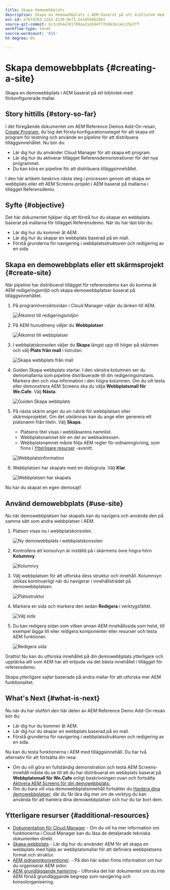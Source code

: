 ```yaml
---
title: Skapa demowebbplats
description: Skapa en demowebbplats i AEM baserat på ett bibliotek med förkonfigurerade mallar.
exl-id: e76fd283-12b2-4139-9e71-2e145b9620b1
source-git-commit: bc3c054e781789aa2a2b94f77b0616caec15e2ff
workflow-type: tm+mt
source-wordcount: '815'
ht-degree: 0%

---
```


# Skapa demowebbplats {#creating-a-site}

Skapa en demowebbplats i AEM baserat på ett bibliotek med förkonfigurerade mallar.

## Story hittills {#story-so-far}

I det föregående dokumentet om AEM Reference Demos Add-On-resan, [Create Program,](create-program.md) du tog det första konfigurationssteget för att skapa ett program för testning och använde en pipeline för att distribuera tilläggsinnehållet. Nu bör du:

* Lär dig hur du använder Cloud Manager för att skapa ett program.
* Lär dig hur du aktiverar tillägget Referensdemonstrationer för det nya programmet.
* Du kan köra en pipeline för att distribuera tilläggsinnehållet.

I den här artikeln beskrivs nästa steg i processen genom att skapa en webbplats eller ett AEM Screens-projekt i AEM baserat på mallarna i tillägget Referensdemo.

## Syfte {#objective}

Det här dokumentet hjälper dig att förstå hur du skapar en webbplats baserat på mallarna för tillägget Referensdemo. När du har läst bör du:

* Lär dig hur du kommer åt AEM.
* Lär dig hur du skapar en webbplats baserad på en mall.
* Förstå grunderna för navigering i webbplatsstrukturen och redigering av en sida.

## Skapa en demowebbplats eller ett skärmsprojekt {#create-site}

När pipeline har distribuerat tillägget för referensdemo kan du komma åt AEM redigeringsmiljö och skapa demowebbplatser baserat på tilläggsinnehållet.

1. På programöversiktssidan i Cloud Manager väljer du länken till AEM.

   ![Åtkomst till redigeringsmiljön](assets/access-author.png)

1. På AEM huvudmeny väljer du **Webbplatser**.

   ![Åtkomst till webbplatser](assets/access-sites.png)

1. I webbplatskonsolen väljer du **Skapa** längst upp till höger på skärmen och välj **Plats från mall** i listrutan.

   ![Skapa webbplats från mall](assets/create-site-from-template.png)

1. Guiden Skapa webbplats startar. I den vänstra kolumnen ser du demomallarna som pipeline distribuerade till din redigeringsinstans. Markera den och visa information i den högra kolumnen. Om du vill testa eller demonstrera AEM Screens ska du välja **Webbplatsmall för We.Cafe**. Välj **Nästa**.

   ![Guiden Skapa webbplats](assets/site-creation-wizard.png)

1. På nästa skärm anger du en rubrik för webbplatsen eller skärmsprojektet. Om det utelämnas kan du ange eller generera ett platsnamn från titeln. Välj **Skapa**.

   * Platsens titel visas i webbläsarens namnlist.
   * Webbplatsnamnet blir en del av webbadressen.
   * Webbplatsnamnet måste följa AEM regler för sidnamngivning, som finns i [Ytterligare resurser](#additional-resources) -avsnitt.

   ![Webbplatsinformation](assets/site-details.png)

1. Webbplatsen har skapats med en dialogruta. Välj **Klar**.

   ![Webbplatsen har skapats](assets/site-creation-complete.png)

Nu har du skapat en egen demosajt!

## Använd demowebbplats {#use-site}

Nu när demowebbplatsen har skapats kan du navigera och använda den på samma sätt som andra webbplatser i AEM.

1. Platsen visas nu i webbplatskonsolen.

   ![Ny demowebbplats i webbplatskonsolen](assets/new-demo-site.png)

1. Kontrollera att konsolvyn är inställd på i skärmens övre högra hörn **Kolumnvy**.

   ![Kolumnvy](assets/column-view.png)

1. Välj webbplatsen för att utforska dess struktur och innehåll. Kolumnvyn utökas kontinuerligt när du navigerar i innehållsträdet på demowebbplatsen.

   ![Platsstruktur](assets/site-structure.png)

1. Markera en sida och markera den sedan **Redigera** i verktygsfältet.

   ![Välj sida](assets/select-page.png)

1. Du kan redigera sidan som vilken annan AEM innehållssida som helst, till exempel lägga till eller redigera komponenter eller resurser och testa AEM funktioner.

   ![Redigera sida](assets/edit-page.png)

Grattis! Nu kan du utforska innehållet på din demowebbplats ytterligare och upptäcka allt som AEM har att erbjuda via det bästa innehållet i tillägget för referensdemo.

Skapa ytterligare sajter baserade på andra mallar för att utforska mer AEM funktionalitet.

## What&#39;s Next {#what-is-next}

Nu när du har slutfört den här delen av AEM Reference Demo Add-On-resan bör du:

* Lär dig hur du kommer åt AEM.
* Lär dig hur du skapar en webbplats baserad på en mall.
* Förstå grunderna för navigering i webbplatsstrukturen och redigering av en sida.

Nu kan du testa funktionerna i AEM med tilläggsinnehåll. Du har två alternativ för att fortsätta din resa:

* Om du vill göra en fullständig demonstration och testa AEM Screens-innehåll måste du se till att du har distribuerat en webbplats baserat på **Webbplatsmall för We.Cafe** enligt beskrivningen ovan och fortsätta [Aktivera AEM Screens för din demowebbplats.](screens.md)
* Om du bara vill visa demowebbplatsinnehåll fortsätter du [Hantera dina demowebbplatser,](manage.md) där du får lära dig mer om de verktyg du kan använda för att hantera dina demowebbplatser och hur du tar bort dem.

## Ytterligare resurser {#additional-resources}

* [Dokumentation för Cloud Manager](https://experienceleague.adobe.com/docs/experience-manager-cloud-service/onboarding/onboarding-concepts/cloud-manager-introduction.html) - Om du vill ha mer information om funktionerna i Cloud Manager kan du läsa de detaljerade tekniska dokumenten direkt.
* [Skapa webbplats](/help/sites-cloud/administering/site-creation/create-site.md) - Lär dig hur du använder AEM för att skapa en webbplats med hjälp av webbplatsmallar för att definiera webbplatsens format och struktur.
* [AEM sidnamnkonventioner](/help/sites-cloud/authoring/fundamentals/organizing-pages.md#page-name-restrictions-and-best-practices). - På den här sidan finns information om hur du organiserar AEM sidor.
* [AEM grundläggande hantering](/help/sites-cloud/authoring/getting-started/basic-handling.md) - Utforska det här dokumentet om du inte AEM förstå grundläggande begrepp som navigering och konsolorganisering.
